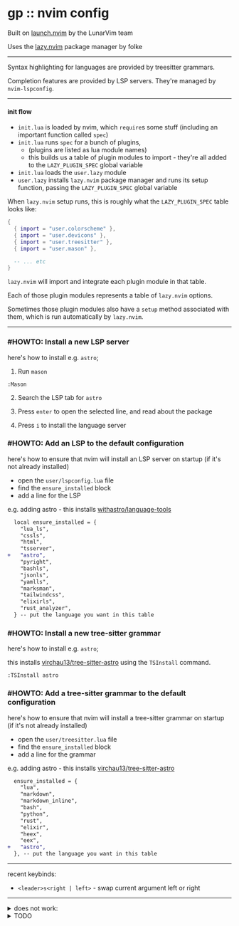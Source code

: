 # gp :: nvim config

Built on [launch.nvim](https://github.com/LunarVim/Launch.nvim/tree/master) by the LunarVim team

Uses the [lazy.nvim](https://github.com/folke/lazy.nvim) package manager by folke

---

Syntax highlighting for languages are provided by treesitter grammars.

Completion features are provided by LSP servers. They're managed by `nvim-lspconfig`.

---

#### init flow

- `init.lua` is loaded by nvim, which `require`s some stuff (including an important function called `spec`)
- `init.lua` runs `spec` for a bunch of plugins,
  - (plugins are listed as lua module names)
  - this builds us a table of plugin modules to import - they're all added to the `LAZY_PLUGIN_SPEC` global variable
- `init.lua` loads the `user.lazy` module
- `user.lazy` installs `lazy.nvim` package manager and runs its setup function, passing the `LAZY_PLUGIN_SPEC` global variable

When `lazy.nvim` setup runs, this is roughly what the `LAZY_PLUGIN_SPEC` table looks like:

```lua
{
  { import = "user.colorscheme" },
  { import = "user.devicons" },
  { import = "user.treesitter" },
  { import = "user.mason" },

  -- ... etc
}
```

`lazy.nvim` will import and integrate each plugin module in that table.

Each of those plugin modules represents a table of `lazy.nvim` options.

Sometimes those plugin modules also have a `setup` method associated with them, which is run automatically by `lazy.nvim`.

---

### #HOWTO: Install a new LSP server

here's how to install e.g. `astro`;

1. Run `mason`

```
:Mason
```

2. Search the LSP tab for `astro`

3. Press `enter` to open the selected line, and read about the package

4. Press `i` to install the language server

### #HOWTO: Add an LSP to the default configuration

here's how to ensure that nvim will install an LSP server on startup (if it's not already installed)

- open the `user/lspconfig.lua` file
- find the `ensure_installed` block
- add a line for the LSP

e.g. adding astro - this installs [withastro/language-tools](https://github.com/withastro/language-tools)

```diff
  local ensure_installed = {
    "lua_ls",
    "cssls",
    "html",
    "tsserver",
+   "astro",
    "pyright",
    "bashls",
    "jsonls",
    "yamlls",
    "marksman",
    "tailwindcss",
    "elixirls",
    "rust_analyzer",
  } -- put the language you want in this table
```

### #HOWTO: Install a new tree-sitter grammar

here's how to install e.g. `astro`;

this installs [virchau13/tree-sitter-astro](https://github.com/virchau13/tree-sitter-astro) using the `TSInstall` command.

```
:TSInstall astro
```

### #HOWTO: Add a tree-sitter grammar to the default configuration

here's how to ensure that nvim will install a tree-sitter grammar on startup (if it's not already installed)

- open the `user/treesitter.lua` file
- find the `ensure_installed` block
- add a line for the grammar

e.g. adding astro - this installs [virchau13/tree-sitter-astro](https://github.com/virchau13/tree-sitter-astro)

```diff
  ensure_installed = {
    "lua",
    "markdown",
    "markdown_inline",
    "bash",
    "python",
    "rust",
    "elixir",
    "heex",
    "eex",
+   "astro",
  }, -- put the language you want in this table
```

---

recent keybinds:

- `<leader>s<right | left>` - swap current argument left or right

---

<details>
<summary>does not work:</summary>
- in neovide,
    - highlighting a bunch of text (e.g. inside "") and pasting from system clipboard `"+p`
</details>

<details>
<summary>TODO</summary>

- [ ] install that plugin which lets you set a specific color scheme per language | [link](https://github.com/folke/styler.nvim)
- [ ] set default theme for `.lua` files to `lunaperche`
  - it's installed by default in vim and looks pretty good for lua
  - makes a good theme for nvim config editing
- [ ] switch from null-ls to none-ls
- [ ] make a `snippet or cmp plugin or none-ls plugin` to show an autocomplete dropdown for all the supported keys in `user.todo-comments`
- [ ] project-specific settings
  - each project should be able to specify its own settings file that neovim loads when the repo is opened
  - the intent is mainly for LSP settings right now;
    - e.g. provide a sub-directory to elixir's LSP projectDir setting
    - e.g. provide rust-analyzer options for false-positive dead client/server code in a leptos project
- [ ] when a new buffer is opened that isn't already in the buffer list, cleanup old buffers past a certain limit (maybe 25 buffers?)
- [ ] is there a way to trigger code actions from inside the Trouble window?
- [ ] could we add a cli argument to lazygit, allowing us to open lazygit from nvim and automatically select the active nvim file in the lazygit file tree?
- [ ] try out [nvim-pack/nvim-spectre](https://github.com/nvim-pack/nvim-spectre)
- [ ] try out [edluffy/specs.nvim](https://github.com/edluffy/specs.nvim)
- [ ] re-add [lspkind](https://github.com/onsails/lspkind.nvim) to cmp
- [ ] try out [nvim-ufo](https://github.com/kevinhwang91/nvim-ufo)
- [ ] use ~~ranger~~ yazi as filebrowser by default, but fall back to triptych when not available
- [ ] try mini.completion instead of nvim-cmp
  - it seems to have debounce settings out of the box, and may be async? (cmp doesn't really feel like it's async)

</details>

